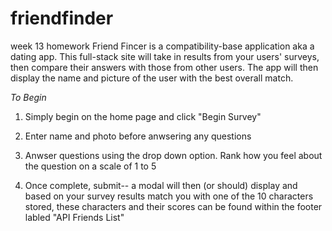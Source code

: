 # friendfinder
week 13 homework
Friend Fincer is a compatibility-base application aka a dating app. This full-stack site will take in results from your users' surveys, then compare their answers with those from other users. The app will then display the name and picture of the user with the best overall match.

_To Begin_

1. Simply begin on the home page and click "Begin Survey"

2. Enter name and photo before anwsering any questions
  
3. Anwser questions using the drop down option. Rank how you feel about the question on a scale of 1 to 5

4. Once complete, submit-- a modal will then (or should) display and based on your survey results match you with one of the 10 characters stored, these characters and their scores can be found within the footer labled "API Friends List"
